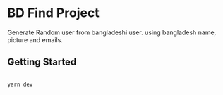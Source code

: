 # BD Find Project

Generate Random user from bangladeshi user. using bangladesh name, picture and emails.


## Getting Started


```bash

yarn dev

```

